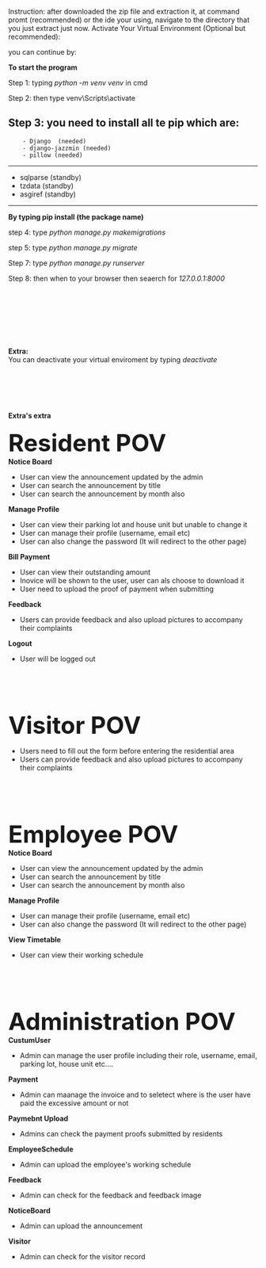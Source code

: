 Instruction:
after downloaded the zip file and extraction it, at command promt (recommended) or the ide your using, navigate to the directory that you just extract just now.
Activate Your Virtual Environment (Optional but recommended):

you can continue by:
  
**To start the program**

Step 1: typing _python -m venv venv_ in cmd

Step 2: then type venv\Scripts\activate

Step 3: you need to install all te pip which are:
-------------------------------------------
        - Django  (needed)
        - django-jazzmin (needed)
        - pillow (needed)

-------------------------------------------
  
- sqlparse (standby)
- tzdata (standby)
-  asgiref (standby)
------------------------------------------
**By typing pip install (the package name)**

step 4: type _python manage.py makemigrations_

step 5: type _python manage.py migrate_

Step 7: type _python manage.py runserver_

Step 8: then when to your browser then seaerch for _127.0.0.1:8000_


<br/><br/><br/><br/><br/><br/>

**Extra:**<br/>
You can deactivate your virtual enviroment by typing _deactivate_

<br/><br/><br/><br/>

**Extra's extra**<br/><br/>
<font size="25">**Resident POV**</font><br/>
**Notice Board**
- User can view the announcement updated by the admin
- User can search the announcement by title
- User can search the announcement by month also


**Manage Profile**
- User can view their parking lot and house unit but unable to change it
- User can manage their profile (username, email etc)
- User can also change the password (It will redirect to the other page)


**Bill Payment**
- User can view their outstanding amount
- Inovice will be shown to the user, user can als choose to download it
- User need to upload the proof of payment when submitting


**Feedback**
- Users can provide feedback and also upload pictures to accompany their complaints

  
**Logout**
- User will be logged out

  
<br/><br/><br/><br/>

<font size="25">**Visitor POV**</font><br/>
- Users need to fill out the form before entering the residential area
- Users can provide feedback and also upload pictures to accompany their complaints

<br/><br/><br/><br/>

<font size="25">**Employee POV**</font><br/>
**Notice Board**
- User can view the announcement updated by the admin
- User can search the announcement by title
- User can search the announcement by month also

**Manage Profile**
- User can manage their profile (username, email etc)
- User can also change the password (It will redirect to the other page)

**View Timetable**
- User can view their working schedule

<br/><br/><br/><br/>

<font size="25">**Administration POV**</font><br/>
**CustumUser**
- Admin can manage the user profile including their role, username, email, parking lot, house unit etc....

**Payment**
- Admin can maanage the invoice and to seletect where is the user have paid the excessive amount or not

**Paymebnt Upload**
- Admins can check the payment proofs submitted by residents

**EmployeeSchedule**
- Admin can upload the employee's working schedule

**Feedback**
- Admin can check for the feedback and feedback image

**NoticeBoard**
- Admin can upload the announcement

**Visitor**
- Admin can check for the visitor record

                                                                                                                                                                                                      
